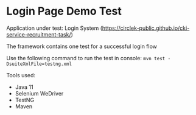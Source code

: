 # Login Page Demo Test

Application under test: Login System (https://circlek-public.github.io/cki-service-recruitment-task/)

The framework contains one test for a successful login flow

Use the following command to run the test in console:
`mvn test -DsuiteXmlFile=testng.xml`

Tools used:
- Java 11
- Selenium WeDriver  
- TestNG
- Maven
